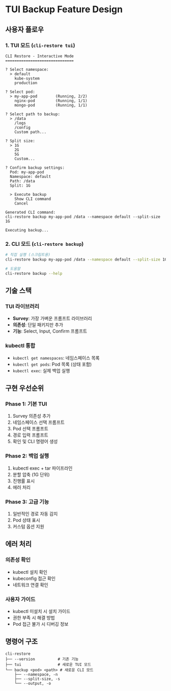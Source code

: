 # TUI Backup Feature Design

## 사용자 플로우

### 1. TUI 모드 (`cli-restore tui`)
```
CLI Restore - Interactive Mode
==============================

? Select namespace: 
  > default
    kube-system  
    production
    
? Select pod: 
  > my-app-pod        (Running, 2/2)
    nginx-pod         (Running, 1/1)
    mongo-pod         (Running, 1/1)
    
? Select path to backup: 
  > /data
    /logs
    /config
    Custom path...
    
? Split size: 
  > 1G
    2G
    5G
    Custom...
    
? Confirm backup settings:
  Pod: my-app-pod
  Namespace: default
  Path: /data
  Split: 1G
  
  > Execute backup
    Show CLI command
    Cancel
    
Generated CLI command:
cli-restore backup my-app-pod /data --namespace default --split-size 1G

Executing backup...
```

### 2. CLI 모드 (`cli-restore backup`)
```bash
# 직접 실행 (스크립트용)
cli-restore backup my-app-pod /data --namespace default --split-size 1G

# 도움말
cli-restore backup --help
```

## 기술 스택

### TUI 라이브러리
- **Survey**: 가장 가벼운 프롬프트 라이브러리
- **의존성**: 단일 패키지만 추가
- **기능**: Select, Input, Confirm 프롬프트

### kubectl 통합
- `kubectl get namespaces`: 네임스페이스 목록
- `kubectl get pods`: Pod 목록 (상태 포함)
- `kubectl exec`: 실제 백업 실행

## 구현 우선순위

### Phase 1: 기본 TUI
1. Survey 의존성 추가
2. 네임스페이스 선택 프롬프트
3. Pod 선택 프롬프트
4. 경로 입력 프롬프트
5. 확인 및 CLI 명령어 생성

### Phase 2: 백업 실행
1. kubectl exec + tar 파이프라인
2. 분할 압축 (1G 단위)
3. 진행률 표시
4. 에러 처리

### Phase 3: 고급 기능
1. 일반적인 경로 자동 감지
2. Pod 상태 표시
3. 커스텀 옵션 지원

## 에러 처리

### 의존성 확인
- kubectl 설치 확인
- kubeconfig 접근 확인
- 네트워크 연결 확인

### 사용자 가이드
- kubectl 미설치 시 설치 가이드
- 권한 부족 시 해결 방법
- Pod 접근 불가 시 디버깅 정보

## 명령어 구조

```
cli-restore
├── --version          # 기존 기능
├── tui                # 새로운 TUI 모드
└── backup <pod> <path> # 새로운 CLI 모드
    ├── --namespace, -n
    ├── --split-size, -s
    └── --output, -o
```
